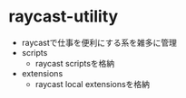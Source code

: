 # raycast-utility
- raycastで仕事を便利にする系を雑多に管理
- scripts
  - raycast scriptsを格納
- extensions
  - raycast local extensionsを格納
